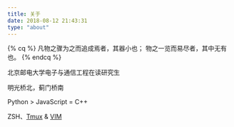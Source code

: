 ```yaml
---
title: 关于
date: 2018-08-12 21:43:31
type: "about"
---
```


{% cq %}
凡物之骤为之而追成焉者，其器小也；
物之一览而易尽者，其中无有也。
{% endcq %}

<i class="fa fa-graduation-cap fa-lg" aria-hidden="true"></i> 北京邮电大学电子与通信工程在读研究生

<i class="fa fa-map-marker fa-lg" aria-hidden="true"></i> 明光桥北，蓟门桥南

<i class="fa fa-code fa-lg" aria-hidden="true"></i> Python > JavaScript = C++

<i class="fa fa-cogs fa-lg" aria-hidden="true"></i> ZSH、[Tmux](/posts/20222/) & [VIM](https://github.com/songouyang/.vim_runtime)
